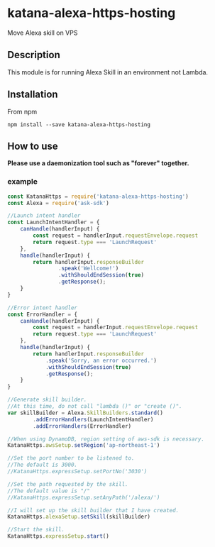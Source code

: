 # katana-alexa-https-hosting
Move Alexa skill on VPS

## Description
This module is for running Alexa Skill in an environment not Lambda.

## Installation
From npm

```
npm install --save katana-alexa-https-hosting
```

## How to use
**Please use a daemonization tool such as "forever" together.**

### example
```sample.js
const KatanaHttps = require('katana-alexa-https-hosting')
const Alexa = require('ask-sdk')

//Launch intent handler
const LaunchIntentHandler = {
    canHandle(handlerInput) {
        const request = handlerInput.requestEnvelope.request
        return request.type === 'LaunchRequest'
    },
    handle(handlerInput) {
        return handlerInput.responseBuilder
                .speak('Wellcome!')
                .withShouldEndSession(true)
                .getResponse();
    }
}

//Error intent handler
const ErrorHandler = {
    canHandle(handlerInput) {
        const request = handlerInput.requestEnvelope.request
        return request.type === 'LaunchRequest'
    },
    handle(handlerInput) {
		return handlerInput.responseBuilder
			.speak('Sorry, an error occurred.')
			.withShouldEndSession(true)
			.getResponse();
	}
}

//Generate skill builder.
//At this time, do not call "lambda ()" or "create ()".
var skillBuilder = Alexa.SkillBuilders.standard()
        .addErrorHandlers(LaunchIntentHandler)
        .addErrorHandlers(ErrorHandler)

//When using DynamoDB, region setting of aws-sdk is necessary.
KatanaHttps.awsSetup.setRegion('ap-northeast-1')

//Set the port number to be listened to.
//The default is 3000.
//KatanaHttps.expressSetup.setPortNo('3030')

//Set the path requested by the skill.
//The default value is "/"
//KatanaHttps.expressSetup.setAnyPath('/alexa/')

//I will set up the skill builder that I have created.
KatanaHttps.alexaSetup.setSkill(skillBuilder)

//Start the skill.
KatanaHttps.expressSetup.start()
```
